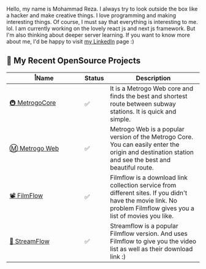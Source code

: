 

Hello, my name is Mohammad Reza. I always try to look outside the box like a hacker and make creative things. I love programming and making interesting things. Of course, I must say that everything is interesting to me. lol. I am currently working on the lovely react js and next js framework. But I'm also thinking about deeper server learning. If you want to know more about me, I'd be happy to visit [my LinkedIn](https://www.linkedin.com/in/mohamadreza-mirjani-7841542b8/) page :)


## 🎈 My Recent OpenSource Projects
<table>
   <thead>
      <tr>
        <th>أName</th>
        <th>Status</th>
        <th>Description</th>
      </tr>
   </thead>
   <tbody>
       <tr>
         <td width="180px"><a href='https://github.com/thisisnabi/Media'>🚇 MetrogoCore </a></td>
          <td>✅</td>
         <td>It is a Metrogo Web core and finds the best and shortest route between subway stations. It is quick and simple.</td>
       </tr>        
       <tr>
         <td width="180px"><a href='https://github.com/thisisnabi/Bible'>Ⓜ️ Metrogo Web </a></td>
          <td>✅</td>
         <td>Metrogo Web is a popular version of the Metrogo Core. You can easily enter the origin and destination station and see the best and beautiful route.</td>
       </tr>    
        <tr>
         <td width="180px"><a href='https://github.com/thisisnabi/Search'>📽️ FilmFlow </a></td>
          <td>✅</td>
         <td>Filmflow is a download link collection service from different sites. If you didn't have the movie link. No problem Filmflow gives you a list of movies you like.</td>
       </tr>    
        <tr>
         <td width="180px"><a href='https://github.com/thisisnabi/Catalog'>🍿 StreamFlow </a></td>
          <td>✅</td>
         <td>Streamflow is a popular Filmflow version. And uses Filmflow to give you the video list as well as their download link :)</td>
       </tr>
    </tbody>
</table>
